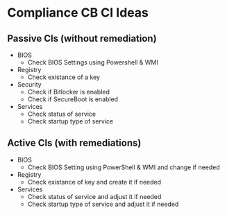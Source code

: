 # Compliance CB CI Ideas
## Passive CIs (without remediation)
* BIOS
  * Check BIOS Settings using Powershell & WMI
* Registry
  * Check existance of a key
* Security
  * Check if Bitlocker is enabled
  * Check if SecureBoot is enabled
* Services
  * Check status of service
  * Check startup type of service


## Active CIs (with remediations)
* BIOS
  * Check BIOS Setting using PowerShell & WMI and change if needed
* Registry
  * Check existance of key and create it if needed
* Services
  * Check status of service and adjust it if needed
  * Check startup type of service and adjust it if needed

